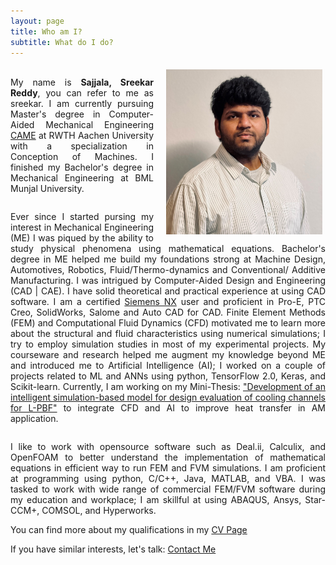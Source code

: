 ```yaml
---
layout: page
title: Who am I?
subtitle: What do I do?
---
```


<style type="text/css">
        .br {
            display: block;
            margin-bottom: 2em;
        }
    </style>

<img style="float: right; padding: 5px 5px 5px 20px;" src="/assets/img/CV_Pic.jpg" width="250" />

<br>
<div style="text-align: justify"> My name is <b>Sajjala, Sreekar Reddy</b>, you can refer to me as sreekar. I am currently pursuing Master's degree in Computer-Aided Mechanical Engineering <a href="https://www.rwth-aachen.de/go/id/dfvw" target="_blank" title="CAME Website">CAME</a> at RWTH Aachen University with a specialization in Conception of Machines. I finished my Bachelor's degree in Mechanical Engineering at BML Munjal University.</div>

<span class="br"></span>

<div style="text-align: justify"> Ever since I started pursing my interest in Mechanical Engineering (ME) I was piqued by the ability to study physical phenomena using mathematical equations. Bachelor's degree in ME helped me build my foundations strong at Machine Design, Automotives, Robotics, Fluid/Thermo-dynamics and Conventional/ Additive Manufacturing. I was intrigued by Computer-Aided Design and Engineering (CAD | CAE). I have solid theoretical and practical experience at using CAD software. I am a certified <a href="https://drive.google.com/file/d/1KhHpP0kOXLC9mXPEobZGrETynG6MXUZu/view" target="_blank" title="Certificate link">Siemens NX</a> user and proficient in Pro-E, PTC Creo, SolidWorks, Salome and Auto CAD for CAD. Finite Element Methods (FEM) and Computational Fluid Dynamics (CFD) motivated me to learn more about the structural and fluid characteristics using numerical simulations; I try to employ simulation studies in most of my experimental projects. My courseware and research helped me augment my knowledge beyond ME and introduced me to Artificial Intelligence (AI); I worked on a couple of projects related to ML and ANNs using python, TensorFlow 2.0, Keras, and Scikit-learn. Currently, I am working on my Mini-Thesis: <a href="/2020-02-26-master-minithesis/" title="Topic Page">"Development of an intelligent simulation-based model for design evaluation of cooling channels for L-PBF"</a> to integrate CFD and AI to improve heat transfer in AM application.</div>

<span class="br"></span>

<div style="text-align: justify"> I like to work with opensource software such as Deal.ii, Calculix, and OpenFOAM to better understand the implementation of mathematical equations in efficient way to run FEM and FVM simulations. I am proficient at programming using python, C/C++, Java, MATLAB, and VBA. I was tasked to work with wide range of commercial FEM/FVM software during my education and workplace; I am skillful at using ABAQUS, Ansys, Star-CCM+, COMSOL, and Hyperworks.</div>

You can find more about my qualifications in my [CV Page](/cv/ "CV link")

If you have similar interests, let's talk: <a href="mailto:sreekar2858@gmail.com">Contact Me</a>
